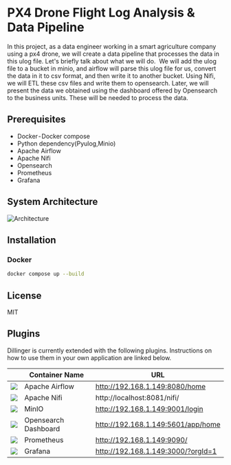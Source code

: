 # PX4 Drone Flight Log Analysis & Data Pipeline
In this project, as a data engineer working in a smart agriculture company using a px4 drone, we will create a data pipeline that processes the data in this ulog file. Let's briefly talk about what we will do. 
We will add the ulog file to a bucket in minio, and airflow will parse this ulog file for us, convert the data in it to csv format, and then write it to another bucket. Using Nifi, we will ETL these csv files and write them to opensearch. Later, we will present the data we obtained using the dashboard offered by Opensearch to the business units.
These will be needed to process the data.

## Prerequisites
- Docker - Docker compose
- Python dependency(Pyulog,Minio)
- Apache Airflow
- Apache Nifi
- Opensearch
- Prometheus
- Grafana

## System Architecture
![Architecture](https://cdn-images-1.medium.com/max/1000/1*soRNYZQhaMrfL3eAX9SrpA.png)

## Installation
### Docker
```sh
docker compose up --build
```

## License

MIT

## Plugins

Dillinger is currently extended with the following plugins.
Instructions on how to use them in your own application are linked below.

|  | Container Name | URL |
| ------ | ------ | ------ |
| ![](https://w7.pngwing.com/pngs/937/843/png-transparent-airflow-airbnb-data-engineering-workflow-reflection-miscellaneous-symmetry-engineering-thumbnail.png) | Apache Airflow | http://192.168.1.149:8080/home |
| ![](https://cdn.icon-icons.com/icons2/2699/PNG/512/apache_nifi_logo_icon_168614.png)| Apache Nifi | http://localhost:8081/nifi/ |
| ![](https://encrypted-tbn0.gstatic.com/images?q=tbn:ANd9GcR9C5mI76jKNtkjrLpIAHMJdcGSO0f7e_ZAmA&s) | MinIO | http://192.168.1.149:9001/login |
| ![](https://opensearch.org/assets/media/partners/improving/resource-blog-1.png) | Opensearch Dashboard | http://192.168.1.149:5601/app/home |
| ![](https://banner2.cleanpng.com/20190423/os/kisspng-prometheus-grafana-kubernetes-application-software-1713896726589.webp)| Prometheus | http://192.168.1.149:9090/ |
| ![](https://w7.pngwing.com/pngs/434/923/png-transparent-grafana-hd-logo.png) | Grafana | http://192.168.1.149:3000/?orgId=1 |

